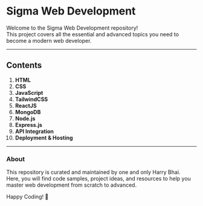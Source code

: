 # Sigma Web Development

Welcome to the Sigma Web Development repository!  
This project covers all the essential and advanced topics you need to become a modern web developer.

---

## Contents

1. **HTML**  
2. **CSS**  
3. **JavaScript**  
4. **TailwindCSS**  
5. **ReactJS**  
6. **MongoDB**  
7. **Node.js**  
8. **Express.js**  
9. **API Integration**  
10. **Deployment & Hosting**

---

### About

This repository is curated and maintained by one and only Harry Bhai.  
Here, you will find code samples, project ideas, and resources to help you master web development from scratch to advanced.

Happy Coding! 🚀
